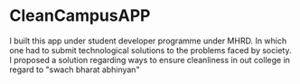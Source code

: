 # CleanCampusAPP
I built this app under student developer programme under MHRD. In which one had to submit technological solutions to the problems faced by society. I proposed a solution regarding ways to ensure cleanliness in out college in regard to "swach bharat abhinyan" 
